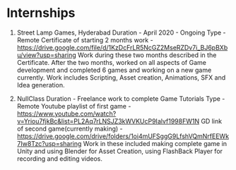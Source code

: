 # Internships

1. Street Lamp Games, Hyderabad
Duration - April 2020 - Ongoing
Type - Remote
Certificate of starting 2 months work - https://drive.google.com/file/d/1KzDcFrLR5NcGZ2MseRZDv7i_BJ6pBXbu/view?usp=sharing
Work during these two months described in the Certificate. After the two months, worked on all aspects of Game development 
and completed 6 games and working on a new game currently. Work includes Scripting, Asset creation, Animations, SFX and Idea generation.


2. NullClass
Duration - Freelance work to complete Game Tutorials
Type - Remote
Youtube playlist of first game - https://www.youtube.com/watch?v=Yriou7fjkBc&list=PL2Aq7rLNSJZ3kWVKUcP9Ialvf1998FW1N
GD link of second game(currently making) - https://drive.google.com/drive/folders/1oi4mUFSggG9LfshVQmNrfEEWk7Iw8Tzc?usp=sharing
Work in these included making complete game in Unity and using Blender for Asset Creation, using FlashBack Player for recording and editing videos.
